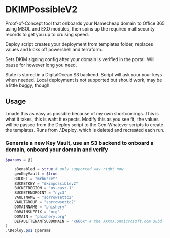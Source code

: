 # DKIMPossibleV2
Proof-of-Concept tool that onboards your Namecheap domain to Office 365 using MSOL and EXO modules, then spins up the required mail security records to get you up to cruising speed. 

Deploy script creates your deployment from templates folder, replaces values and kicks off powershell and terraform.

Sets DKIM signing config after your domain is verified in the portal. Will pause for however long you need.

State is stored in a DigitalOcean S3 backend. Script will ask your your keys when needed. Local deployment is not supported but should work, may be a little buggy, though. 


## Usage
I made this as easy as possible because of my own shortcomings. This is what it takes, this is waht it expects. Modify this as you see fit, the values will be passed from the Deploy script to the Gen-Whatever scripts to create the templates. Runs from .\Deploy\, which is deleted and recreated each run.

### Generate a new Key Vault, use an S3 backend to onboard a domain, onboard your domain and verify
```powershell
$params = @{

    s3enabled = $true # only supported way right now
    genKeyVault = $true
    BUCKET = "mrbucket"
    BUCKETKEY = "dkimpossiblev2"
    BUCKETREGION = "us-east-1"
    BUCKETENDPOINT = "nyc3"
    VAULTNAME = "sorrowsettc2"
    VAULTGROUP = "sorrowsettc2"    
    DOMAINNAME = "phishery"
    DOMAINSUFFIX = "org"
    DOMAIN = "phishery.org"
    DEFAULTTENANTSUBDOMAIN = "x666x" # the XXXXX.onmicrosoft.com subd
}
.\Deploy.ps1 @params
```
